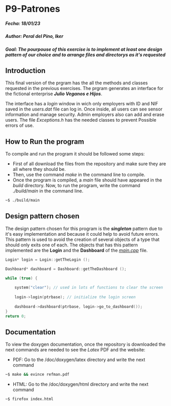 # P9-Patrones

##### Fecha: 18/01/23
##### Author: Peral del Pino, Iker
##### Goal: The pourpouse of this exercise is to implement at least one design pattern of our choice and to arrange files and directorys as it's requested

## Introduction

This final version of the prgram has the all the methods and classes requested in the previous exercises. The prgram generates an interface for the fictional enterprise ***Julio Veganos e Hijos***. 

The interface has a *login* window in wich only employers with ID and NIF saved in the *users.dat* file can log in. Once inside, all users can see sensor information and manage security. Admin employers also can add and erase users. The file *Exceptions.h* has the needed classes to prevent Possible errors of use.

## How to Run the program

To compile and run the program it should be followed some steps:

* First of all download the files from the repository and make sure they are all where they should be.
* Then, use the command *make* in the command line to compile.
* Once the program is compiled, a *main* file should have appeared in the *build* directory. Now, to run the program, write the command *./build/main* in the command line.

```bash
~$ ./build/main

```

## Design pattern chosen

The design pattern chosen for this program is the ***singleton*** pattern due to it's easy implementation and because it could help to avoid future errors. This pattern is used to avoid the creation of several objects of a type that should only exits one of each. The objects that has this pattern implemented are the **Login** and the **Dashboard** of the *[main.cpp](https://github.com/clases-julio/p9-patrones-iperal2021/blob/main/src/main.cpp)* file.
```c
Login* login = Login::getTheLogin ();

Dashboard* dashboard = Dashboard::getTheDashboard ();

while (true) {
       
    system("clear"); // used in lots of functions to clear the screen
        
    login->login(ptrbase); // initialize the login screen
        
    dashboard->dashboard(ptrbase, login->go_to_dashboard());
}
return 0;
```

## Documentation

To view the doxygen documentation, once the repository is downloaded the next commands are needed to see the *Latex* PDF and the website:

* PDF: Go to the /doc/doxygen/latex directory and write the next command

```bash
~$ make && evince refman.pdf
```
* HTML: Go to the /doc/doxygen/html directory and write the next command

```bash
~$ firefox index.html
```
